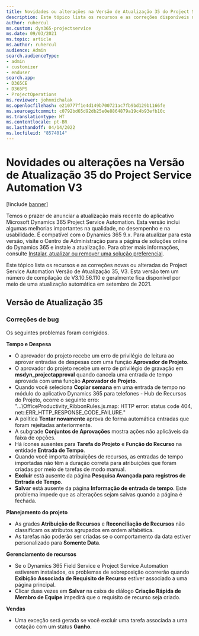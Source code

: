 ```yaml
---
title: Novidades ou alterações na Versão de Atualização 35 do Project Service Automation V3
description: Este tópico lista os recursos e as correções disponíveis na Versão de Atualização 35 do Microsoft Dynamics 365 Project Service Automation, V3.
author: ruhercul
ms.custom: dyn365-projectservice
ms.date: 09/03/2021
ms.topic: article
ms.author: ruhercul
audience: Admin
search.audienceType:
- admin
- customizer
- enduser
search.app:
- D365CE
- D365PS
- ProjectOperations
ms.reviewer: johnmichalak
ms.openlocfilehash: e210777f1e4d149b700721ac7fb9bd129b1166fe
ms.sourcegitcommit: c0792bd65d92db25e0e8864879a19c4b93efb10c
ms.translationtype: HT
ms.contentlocale: pt-BR
ms.lasthandoff: 04/14/2022
ms.locfileid: "8574014"
---
```

# <a name="whats-new-or-changed-in-project-service-automation-update-release-35-v3"></a>Novidades ou alterações na Versão de Atualização 35 do Project Service Automation V3

[!include [banner](../includes/psa-now-project-operations.md)]

Temos o prazer de anunciar a atualização mais recente do aplicativo Microsoft Dynamics 365 Project Service Automation. Esta versão inclui algumas melhorias importantes na qualidade, no desempenho e na usabilidade. É compatível com o Dynamics 365 9.x. Para atualizar para esta versão, visite o Centro de Administração para a página de soluções online do Dynamics 365 e instale a atualização. Para obter mais informações, consulte [Instalar, atualizar ou remover uma solução preferencial](/power-platform/admin/install-remove-preferred-solution).

Este tópico lista os recursos e as correções novas ou alteradas do Project Service Automation Versão de Atualização 35, V3. Esta versão tem um número de compilação de V3.10.56.110 e geralmente fica disponível por meio de uma atualização automática em setembro de 2021.

## <a name="update-release-35"></a>Versão de Atualização 35

### <a name="bug-fixes"></a>Correções de bug

Os seguintes problemas foram corrigidos.

**Tempo e Despesa**

- O aprovador do projeto recebe um erro de privilégio de leitura ao aprovar entradas de despesas com uma função **Aprovador de Projeto**.
- O aprovador do projeto recebe um erro de privilégio de gravação em **msdyn_projectapproval** quando cancela uma entrada de tempo aprovada com uma função **Aprovador de Projeto**.
- Quando você seleciona **Copiar semana** em uma entrada de tempo no módulo do aplicativo Dynamics 365 para telefones - Hub de Recursos do Projeto, ocorre o seguinte erro: "...\OfficeProductivity_RibbonRules.js.map: HTTP error: status code 404, net::ERR_HTTP_RESPONSE_CODE_FAILURE."
- A política **Tentar novamente** aprova de forma automática entradas que foram rejeitadas anteriormente.
- A subgrade **Conjuntos de Aprovações** mostra ações não aplicáveis da faixa de opções.
- Há ícones ausentes para **Tarefa do Projeto** e **Função do Recurso** na entidade **Entrada de Tempo**.
- Quando você importa atribuições de recursos, as entradas de tempo importadas não têm a duração correta para atribuições que foram criadas por meio de tarefas de modo manual.
- **Excluir** está ausente da página **Pesquisa Avançada para registros de Entrada de Tempo**.
- **Salvar** está ausente da página **Informação de entrada de tempo**. Este problema impede que as alterações sejam salvas quando a página é fechada.

**Planejamento do projeto**

- As grades **Atribuição de Recursos** e **Reconciliação de Recursos** não classificam os atributos agrupados em ordem alfabética.
- As tarefas não poderão ser criadas se o comportamento da data estiver personalizado para **Somente Data**.

**Gerenciamento de recursos**

- Se o Dynamics 365 Field Service e Project Service Automation estiverem instalados, os problemas de sobreposição ocorrerão quando **Exibição Associada de Requisito de Recurso** estiver associado a uma página principal.
- Clicar duas vezes em **Salvar** na caixa de diálogo **Criação Rápida de Membro de Equipe** impedirá que o requisito de recurso seja criado.

**Vendas**

- Uma exceção será gerada se você excluir uma tarefa associada a uma cotação com um status **Ganho**.
